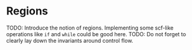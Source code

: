 # Regions

TODO: Introduce the notion of regions. Implementing some scf-like operations like `if` and `while` could be good here.
TODO: Do not forget to clearly lay down the invariants around control flow.
